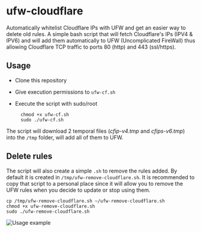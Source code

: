 # ufw-cloudflare
Automatically whitelist Cloudflare IPs with UFW and get an easier way to delete old rules. A simple bash script that will fetch Cloudflare's IPs (IPV4 & IPV6) and will add them automatically to UFW (Uncomplicated FireWall) thus allowing Cloudflare TCP traffic to ports 80 (http) and 443 (ssl/https).

## Usage
- Clone this repository
- Give execution permissions to `ufw-cf.sh`
- Execute the script with sudo/root

        chmod +x ufw-cf.sh
        sudo ./ufw-cf.sh


The script will download 2 temporal files (_cfip-v4.tmp_ and _cfips-v6.tmp_) into the `/tmp` folder, will add all of them to UFW.

## Delete rules
The script will also create a simple `.sh` to remove the rules added. By default it is created in `/tmp/ufw-remove-cloudflare.sh`. It is recommended to copy that script to a personal place since it will allow you to remove the UFW rules when you decide to update or stop using them. 

    cp /tmp/ufw-remove-cloudflare.sh ~/ufw-remove-cloudflare.sh
    chmod +x ufw-remove-cloudflare.sh
    sudo ./ufw-remove-cloudflare.sh
    
![Usage example](https://i.imgur.com/MOKlQ1K.gif)
